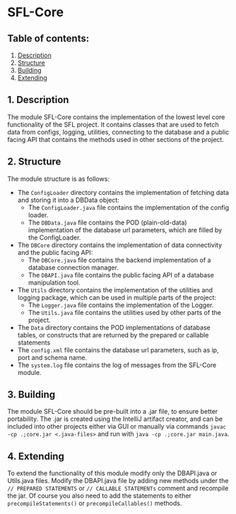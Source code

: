 # SFL-Core

## Table of contents:
1. [Description](#1-description)
2. [Structure](#2-structure)
3. [Building](#3-building)
4. [Extending](#4-extending)


## 1. Description

The module SFL-Core contains the implementation of the lowest level
core functionality of the SFL project. It contains classes that are 
used to fetch data from configs, logging, utilities, connecting to 
the database and a public facing API that contains the methods used 
in other sections of the project.

## 2. Structure

The module structure is as follows:
- The `ConfigLoader` directory contains the implementation of fetching data 
  and storing it into a DBData object:
  - The `ConfigLoader.java` file contains the implementation of the 
    config loader.
  - The `DBData.java` file contains the POD (plain-old-data) implementation
    of the database url parameters, which are filled by the ConfigLoader.
- The `DBCore` directory contains the implementation of data connectivity and
  the public facing API:
  - The `DBCore.java` file contains the backend implementation of a database
    connection manager.
  - The `DBAPI.java` file contains the public facing API of a database 
    manipulation tool.
- The `Utils` directory contains the implementation of the utilities and
  logging package, which can be used in multiple parts of the project:
  - The `Logger.java` file contains the implementation of the Logger.
  - The `Utils.java` file contains the utilities used by other parts of 
    the project.
- The `Data` directory contains the POD implementations of database tables, 
  or constructs that are returned by the prepared or callable statements
- The `config.xml` file contains the database url parameters, such as ip, 
  port and schema name.
- The `system.log` file contains the log of messages from the SFL-Core module.

## 3. Building

The module SFL-Core should be pre-built into a .jar file, to ensure 
better portability. The .jar is created using the IntelliJ artifact creator,
and can be included into other projects either via GUI or manually via commands
`javac -cp .;core.jar <.java-files>` and run with 
`java -cp .;core.jar main.java`.

## 4. Extending

To extend the functionality of this module modify only the DBAPI.java or 
Utils.java files. Modify the DBAPI.java file by adding new methods under 
the `// PREPARED STATEMENTS` or `// CALLABLE STATEMENTs` comment and 
recompile the jar. Of course you also need to add the statements to either
`precompileStatements()` or `precompileCallables()` methods.

